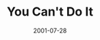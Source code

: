 ---
layout: message
category: message
series: "Counter-Cultural"
title: "You Can't Do It"
date: 2001-07-28
audio-description: "Jesus turned our established cultural wisdom upside down. Let's dig into His counter-cultural words. "
audio: ""
audio-title: "You Can't Do It"
audio-duration: ":"
---